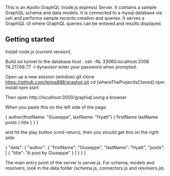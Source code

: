This is an Apollo GraphQL (node.js express) Server. It contains a sample GraphQL schema and data models. It is connected to a mysql database via ssh and performs sample records creation and queries. It serves a GraphiQL UI where GraphQL queries can be entered and results displayed.

## Getting started

Install node.js (current version).

Build ssl tunnel to the database host :
ssh -NL 33060:localhost:3306 74.217.68.77 -l dynavisor
enter your password when prompted.

Open up a new session (window)
git clone https://github.com/leima888/graphql.git
cd [whereTheProjectIsCloned]
npm install
npm start


Then open http://localhost:3000/graphiql using a browser

When you paste this on the left side of the page:

{
  author(firstName: "Giuseppe", lastName: "Hyatt") {
    firstName
    lastName
    posts {
      title
    }
  }
}

and hit the play button (cmd-return), then you should get this on the right side:

{
  "data": {
    "author": {
      "firstName": "Giuseppe",
      "lastName": "Hyatt",
      "posts": [
        {
          "title": "A post by Giuseppe"
        }
      ]
    }
  }
}

The main entry point of the server is server.js. For schema, models and resolvers, look in the data folder (schema.js, connectors.js and resolvers.js).




